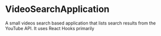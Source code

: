 # VideoSearchApplication
A small videos search based application that lists search results from the YouTube API. It uses React Hooks primarily 
